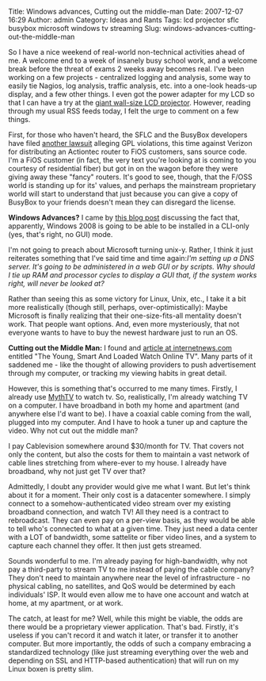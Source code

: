 Title: Windows advances, Cutting out the middle-man
Date: 2007-12-07 16:29
Author: admin
Category: Ideas and Rants
Tags: lcd projector sflc busybox microsoft windows tv streaming
Slug: windows-advances-cutting-out-the-middle-man

So I have a nice weekend of real-world non-technical activities ahead of
me. A welcome end to a week of insanely busy school work, and a welcome
break before the threat of exams 2 weeks away becomes real. I've been
working on a few projects - centralized logging and analysis, some way
to easily tie Nagios, log analysis, traffic analysis, etc. into a
one-look heads-up display, and a few other things. I even got the power
adapter for my LCD so that I can have a try at the [giant wall-size LCD
projector](http://www.tomsguide.com/us/supersize-your-tv-for,review-342.html).
However, reading through my usual RSS feeds today, I felt the urge to
comment on a few things.

First, for those who haven't heard, the SFLC and the BusyBox developers
have filed [another
lawsuit](http://www.softwarefreedom.org/news/2007/dec/07/busybox/)
alleging GPL violations, this time against Verizon for distributing an
Actiontec router to FiOS customers, sans source code. I'm a FiOS
customer (in fact, the very text you're looking at is coming to you
courtesy of residential fiber) but got in on the wagon before they were
giving away these "fancy" routers. It's good to see, though, that the
F/OSS world is standing up for its' values, and perhaps the mainstream
proprietary world will start to understand that just because you can
give a copy of BusyBox to your friends doesn't mean they can disregard
the license.

**Windows Advances?**
I came by [this blog
post](http://blogs.ittoolbox.com/linux/locutus/archives/if-the-gui-is-so-good-then-why-is-microsoft-dropping-it-20951?e=unrec#commentsForm)
discussing the fact that, apparently, Windows 2008 is going to be able
to be installed in a CLI-only (yes, that's right, no GUI) mode.

I'm not going to preach about Microsoft turning unix-y. Rather, I think
it just reiterates something that I've said time and time
again:*I'm setting up a DNS server.
It's going to be administered in a web GUI or by scripts. Why should I
tie up RAM and processor cycles to display a GUI that, if the system
works right, will never be looked at?*

Rather than seeing this
as some victory for Linux, Unix, etc., I take it a bit more
realistically (though still, perhaps, over-optimistically):
Maybe Microsoft is finally realizing that their one-size-fits-all
mentality doesn't work. That people want options. And, even more
mysteriously, that not everyone wants to have to buy the newest hardware
just to run an OS.

**Cutting out the Middle Man:**
I found and [article at
internetnews.com](http://www.internetnews.com/stats/article.php/3655796)
entitled
"The Young, Smart And Loaded Watch Online TV". Many parts of it
saddened me - like the thought of allowing providers to push
advertisement through my computer, or tracking my viewing habits in
great detail.

However, this is something that's occurred to me many times. Firstly, I
already use [MythTV](http://www.mythtv.org/) to watch tv. So,
realistically, I'm already watching TV on a computer. I have broadband
in both my home and apartment (and anywhere else I'd want to be). I have
a coaxial cable coming from the wall, plugged into my computer. And I
have to hook a tuner up and capture the video. Why not cut out the
middle man?

I pay Cablevision somewhere around $30/month for TV. That covers not
only the content, but also the costs for them to maintain a vast network
of cable lines stretching from where-ever to my house. I already have
broadband, why not just get TV over that?

Admittedly, I doubt any provider would give me what I want. But let's
think about it for a moment. Their only cost is a datacenter somewhere.
I simply connect to a somehow-authenticated video stream over my
existing broadband connection, and watch TV! All they need is a contract
to rebroadcast. They can even pay on a per-view basis, as they would be
able to tell who's connected to what at a given time. They just need a
data center with a LOT of bandwidth, some sattelite or fiber video
lines, and a system to capture each channel they offer. It then just
gets streamed.

Sounds wonderful to me. I'm already paying for high-bandwidth, why not
pay a third-party to stream TV to me instead of paying the cable
company? They don't need to maintain anywhere near the level of
infrastructure - no physical cabling, no satellites, and QoS would be
determined by each individuals' ISP. It would even allow me to have one
account and watch at home, at my apartment, or at work.

The catch, at least for me? Well, while this might be viable, the odds
are there would be a proprietary viewer application. That's bad.
Firstly, it's useless if you can't record it and watch it later, or
transfer it to another computer. But more importantly, the odds of such
a company embracing a standardized technology (like just streaming
everything over the web and depending on SSL and HTTP-based
authentication) that will run on my Linux boxen is pretty slim.

